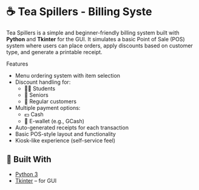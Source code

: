 # ☕ Tea Spillers - Billing Syste

Tea Spillers is a simple and beginner-friendly billing system built with **Python** and **Tkinter** for the GUI. It simulates a basic Point of Sale (POS) system where users can place orders, apply discounts based on customer type, and generate a printable receipt.

Features

- Menu ordering system with item selection
- Discount handling for:
  - 👨‍🎓 Students
  - 👵 Seniors
  - 👤 Regular customers
- Multiple payment options:
  - 💵 Cash
  - 📱 E-wallet (e.g., GCash)
- Auto-generated receipts for each transaction
- Basic POS-style layout and functionality
- Kiosk-like experience (self-service feel)


## 🧱 Built With

- [Python 3](https://www.python.org/)
- [Tkinter](https://docs.python.org/3/library/tkinter.html) – for GUI



